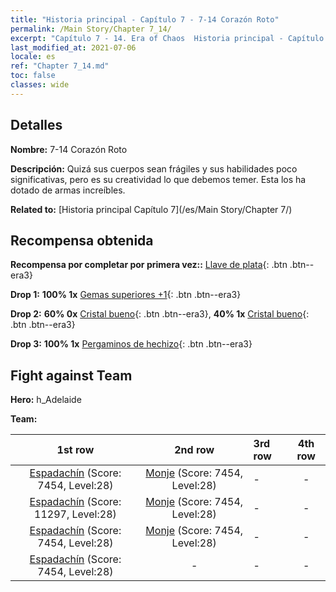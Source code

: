 ```yaml
---
title: "Historia principal - Capítulo 7 - 7-14 Corazón Roto"
permalink: /Main Story/Chapter 7_14/
excerpt: "Capítulo 7 - 14. Era of Chaos  Historia principal - Capítulo 7_14. 7-14 Corazón Roto"
last_modified_at: 2021-07-06
locale: es
ref: "Chapter 7_14.md"
toc: false
classes: wide
---
```


## Detalles

 **Nombre:** 7-14 Corazón Roto

 **Descripción:** Quizá sus cuerpos sean frágiles y sus habilidades poco significativas, pero es su creatividad lo que debemos temer. Esta los ha dotado de armas increíbles.

 **Related to:** [Historia principal Capítulo 7](/es/Main Story/Chapter 7/)

## Recompensa obtenida

 **Recompensa por completar por primera vez::** [Llave de plata](/ItemsES/con_693/){: .btn .btn--era3}

 **Drop 1:** **100% 1x** [Gemas superiores +1](/ItemsES/mat_23/){: .btn .btn--era3}

 **Drop 2:** **60% 0x** [Cristal bueno](/ItemsES/mat_17/){: .btn .btn--era3}, **40% 1x** [Cristal bueno](/ItemsES/mat_17/){: .btn .btn--era3}

 **Drop 3:** **100% 1x** [Pergaminos de hechizo](/ItemsES/con_694/){: .btn .btn--era3}


## Fight against Team
 **Hero:** h_Adelaide

 **Team:**


  | 1st row | 2nd row | 3rd row | 4th row |
  |:----:|:----:|:----|:----:|
  | [Espadachín](/es/units/Swordsman/) (Score: 7454, Level:28)  | [Monje](/es/units/Monk/) (Score: 7454, Level:28)  | - | - |
  | [Espadachín](/es/units/Swordsman/) (Score: 11297, Level:28)  | [Monje](/es/units/Monk/) (Score: 7454, Level:28)  | - | - |
  | [Espadachín](/es/units/Swordsman/) (Score: 7454, Level:28)  | [Monje](/es/units/Monk/) (Score: 7454, Level:28)  | - | - |
  | [Espadachín](/es/units/Swordsman/) (Score: 7454, Level:28)  | - | - | - |


